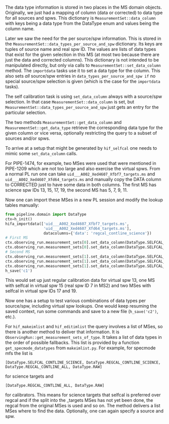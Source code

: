 The data type information is stored in two places in the MS domain objects.
Originally, we just had a mapping of column (data or corrected) to data
type for all sources and spws. This dictionary is `MeasurementSet::data_column`
with keys being a data type from the DataType enum and values being the column
name.

Later we saw the need for the per source/spw information. This is stored in
the `MeasurementSet::data_types_per_source_and_spw` dictionary. Its keys are
tuples of source name and real spw ID. The values are lists of data types that
exist for the given selection in this MS (at most two because there are just
the data and corrected columns).
This dictionary is not intended to be manipulated directly, but only via calls
to `MeasurementSet::set_data_column` method. The `importdata` tasks use it
to set a data type for the column. This also sets *all* source/spw entries in
`data_types_per_source_and_spw if` no special source/spw selection is given 
(which is the case for the `importdata` tasks).

The self calibration task is using `set_data_column` always with a source/spw
selection. In that case `MeasurementSet::data_column` is set, but
`MeasurementSet::data_types_per_source_and_spw` just gets an entry for the
particular selection.

The two methods `MeasurementSet::get_data_column` and `MeasurementSet::get_data_type`
retrieve the corresponding data type for the given column or vice versa,
optionally restricting the query to a subset of sources and/or spws.

To arrive at a setup that might be generated by `hif_selfcal` one needs to mimic
some `set_data_column` calls.

For PIPE-1474, for example, two MSes were used that were mentioned in PIPE-1209
which are not too large and also exercise the virtual spws. From a normal PL
run one can take
`uid___A002_Xed4607_Xfbf7_targets.ms`
and
`uid___A002_Xed4607_Xfd64_targets.ms`
and manually copy the DATA column to CORRECTED just to have some data in both
columns. The first MS has science spw IDs 13, 15, 17, 19, the second MS has
5, 7, 9, 11.

Now one can import these MSes in a new PL session and modify the lookup tables
manually:

```python
from pipeline.domain import DataType
ctx=h_init()
hifa_importdata(['uid___A002_Xed4607_Xfbf7_targets.ms',
                 'uid___A002_Xed4607_Xfd64_targets.ms'],
                 datacolumns={'data': 'regcal_contline_science'})
# First MS
ctx.observing_run.measurement_sets[0].set_data_column(DataType.SELFCAL_CONTLINE_SCIENCE, 'CORRECTED_DATA', 'HL_Tau', '17')
ctx.observing_run.measurement_sets[0].set_data_column(DataType.SELFCAL_CONTLINE_SCIENCE, 'CORRECTED_DATA', 'HL_Tau', '19')
# Second MS
ctx.observing_run.measurement_sets[1].set_data_column(DataType.SELFCAL_CONTLINE_SCIENCE, 'CORRECTED_DATA', 'HL_Tau', '7')
ctx.observing_run.measurement_sets[1].set_data_column(DataType.SELFCAL_CONTLINE_SCIENCE, 'CORRECTED_DATA', 'HL_Tau', '9')
ctx.observing_run.measurement_sets[1].set_data_column(DataType.SELFCAL_CONTLINE_SCIENCE, 'CORRECTED_DATA', 'HL_Tau', '11')
h_save('c1')
```

This would set up just regular calibration data for virtual spw 13, one MS
with selfcal in virtual spw 15 (real spw ID 7 in MS2) and two MSes with selfcal
in virtual spw IDs 17 and 19.

Now one has a setup to test various combinations of data types per
source/spw, including virtual spw lookups. One would keep resuming the saved
context, run some commands and save to a new file (`h_save('c2')`, etc.).

For `hif_makeimlist` and `hif_editimlist` the query involves a list of MSes,
so there is another method to deliver that information. It is
`ObservingRun::get_measurement_sets_of_type`. It takes a list of data types in
the order of possible fallbacks. This list is provided by a function 
`get_specmode_datatypes` from `makeimlist.py`.
For example, for specmode mfs the list is

`[DataType.SELFCAL_CONTLINE_SCIENCE, DataType.REGCAL_CONTLINE_SCIENCE, DataType.REGCAL_CONTLINE_ALL, DataType.RAW]`

for science targets and

`[DataType.REGCAL_CONTLINE_ALL, DataType.RAW]`

for calibrators. This means for science targets that selfcal is preferred over
regcal and if the split into the _targets MSes has not yet been done, the regcal
from the original MSes is used and so on. The method delivers a list MSes where
to find the data. Optionally, one can again specify a source and spw.

